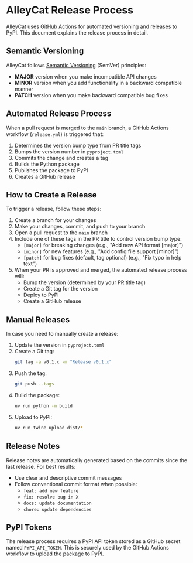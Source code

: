 # AlleyCat Release Process

AlleyCat uses GitHub Actions for automated versioning and releases to PyPI. This document explains the release process in detail.

## Semantic Versioning

AlleyCat follows [Semantic Versioning](https://semver.org/) (SemVer) principles:

- **MAJOR** version when you make incompatible API changes
- **MINOR** version when you add functionality in a backward compatible manner
- **PATCH** version when you make backward compatible bug fixes

## Automated Release Process

When a pull request is merged to the `main` branch, a GitHub Actions workflow (`release.yml`) is triggered that:

1. Determines the version bump type from PR title tags
2. Bumps the version number in `pyproject.toml`
3. Commits the change and creates a tag
4. Builds the Python package
5. Publishes the package to PyPI
6. Creates a GitHub release

## How to Create a Release

To trigger a release, follow these steps:

1. Create a branch for your changes
2. Make your changes, commit, and push to your branch
3. Open a pull request to the `main` branch
4. Include one of these tags in the PR title to control version bump type:
   - `[major]` for breaking changes (e.g., "Add new API format [major]")
   - `[minor]` for new features (e.g., "Add config file support [minor]")
   - `[patch]` for bug fixes (default, tag optional) (e.g., "Fix typo in help text")
5. When your PR is approved and merged, the automated release process will:
   - Bump the version (determined by your PR title tag)
   - Create a Git tag for the version
   - Deploy to PyPI
   - Create a GitHub release

## Manual Releases

In case you need to manually create a release:

1. Update the version in `pyproject.toml`
2. Create a Git tag:
   ```bash
   git tag -a v0.1.x -m "Release v0.1.x"
   ```
3. Push the tag:
   ```bash
   git push --tags
   ```
4. Build the package:
   ```bash
   uv run python -m build
   ```
5. Upload to PyPI:
   ```bash
   uv run twine upload dist/*
   ```

## Release Notes

Release notes are automatically generated based on the commits since the last release. For best results:

- Use clear and descriptive commit messages
- Follow conventional commit format when possible:
  - `feat: add new feature`
  - `fix: resolve bug in X`
  - `docs: update documentation`
  - `chore: update dependencies`

## PyPI Tokens

The release process requires a PyPI API token stored as a GitHub secret named `PYPI_API_TOKEN`. This is securely used by the GitHub Actions workflow to upload the package to PyPI. 